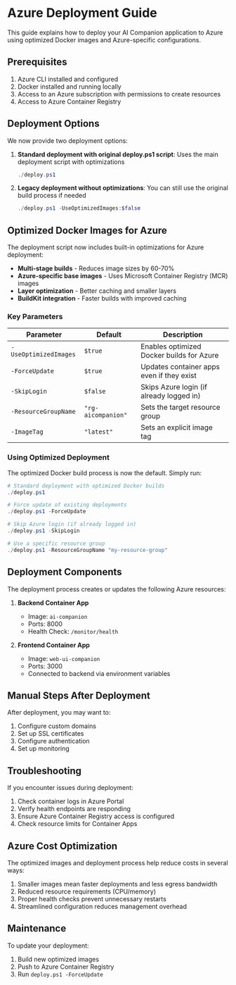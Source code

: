 # Azure Deployment Guide

This guide explains how to deploy your AI Companion application to Azure using optimized Docker images and Azure-specific configurations.

## Prerequisites

1. Azure CLI installed and configured
2. Docker installed and running locally
3. Access to an Azure subscription with permissions to create resources
4. Access to Azure Container Registry

## Deployment Options

We now provide two deployment options:

1. **Standard deployment with original deploy.ps1 script**: Uses the main deployment script with optimizations
   ```powershell
   ./deploy.ps1
   ```

2. **Legacy deployment without optimizations**: You can still use the original build process if needed
   ```powershell
   ./deploy.ps1 -UseOptimizedImages:$false
   ```

## Optimized Docker Images for Azure

The deployment script now includes built-in optimizations for Azure deployment:

- **Multi-stage builds** - Reduces image sizes by 60-70% 
- **Azure-specific base images** - Uses Microsoft Container Registry (MCR) images
- **Layer optimization** - Better caching and smaller layers
- **BuildKit integration** - Faster builds with improved caching

### Key Parameters

| Parameter | Default | Description |
|-----------|---------|-------------|
| `-UseOptimizedImages` | `$true` | Enables optimized Docker builds for Azure |
| `-ForceUpdate` | `$true` | Updates container apps even if they exist |
| `-SkipLogin` | `$false` | Skips Azure login (if already logged in) |
| `-ResourceGroupName` | `"rg-aicompanion"` | Sets the target resource group |
| `-ImageTag` | `"latest"` | Sets an explicit image tag |

### Using Optimized Deployment

The optimized Docker build process is now the default. Simply run:

```powershell
# Standard deployment with optimized Docker builds
./deploy.ps1

# Force update of existing deployments
./deploy.ps1 -ForceUpdate

# Skip Azure login (if already logged in)
./deploy.ps1 -SkipLogin

# Use a specific resource group
./deploy.ps1 -ResourceGroupName "my-resource-group"
```

## Deployment Components

The deployment process creates or updates the following Azure resources:

1. **Backend Container App**
   - Image: `ai-companion`
   - Ports: 8000
   - Health Check: `/monitor/health`
   
2. **Frontend Container App**
   - Image: `web-ui-companion`
   - Ports: 3000
   - Connected to backend via environment variables

## Manual Steps After Deployment

After deployment, you may want to:

1. Configure custom domains
2. Set up SSL certificates
3. Configure authentication
4. Set up monitoring

## Troubleshooting

If you encounter issues during deployment:

1. Check container logs in Azure Portal
2. Verify health endpoints are responding
3. Ensure Azure Container Registry access is configured
4. Check resource limits for Container Apps

## Azure Cost Optimization

The optimized images and deployment process help reduce costs in several ways:

1. Smaller images mean faster deployments and less egress bandwidth
2. Reduced resource requirements (CPU/memory)
3. Proper health checks prevent unnecessary restarts
4. Streamlined configuration reduces management overhead

## Maintenance

To update your deployment:

1. Build new optimized images
2. Push to Azure Container Registry
3. Run `deploy.ps1 -ForceUpdate` 